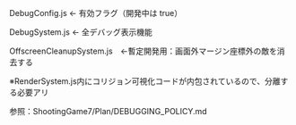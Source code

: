 DebugConfig.js          ← 有効フラグ（開発中は true）

DebugSystem.js          ← 全デバッグ表示機能

OffscreenCleanupSystem.js　←暫定開発用：画面外マージン座標外の敵を消去する

※RenderSystem.js内にコリジョン可視化コードが内包されているので、分離する必要アリ


参照：ShootingGame7/Plan/DEBUGGING_POLICY.md

